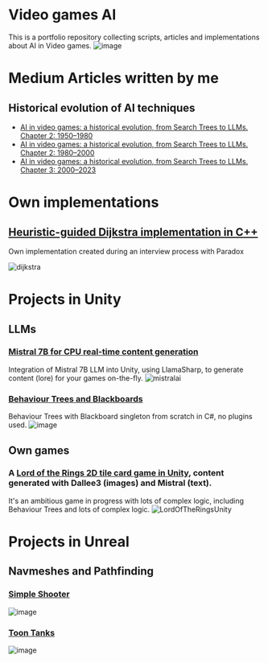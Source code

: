 # Video games AI
This is a portfolio repository collecting scripts, articles and implementations about AI in Video games.
![image](https://github.com/josejuanmartinez/videogamesAI/assets/36634572/ad2ddf2f-d759-4bd0-a789-8a824f9da5ec)


# Medium Articles written by me
## Historical evolution of AI techniques
- [AI in video games: a historical evolution, from Search Trees to LLMs. Chapter 2: 1950–1980](https://medium.com/@jjmcarrascosa/ai-in-video-games-a-historical-evolution-from-search-trees-to-llms-chapter-1-1950-1980-f3b04d6e9dc8)
- [AI in video games: a historical evolution, from Search Trees to LLMs. Chapter 2: 1980–2000](https://medium.com/@jjmcarrascosa/ai-in-video-games-a-historical-evolution-from-search-trees-to-llms-chapter-2-1980-2000-341bc31860d9)
- [AI in video games: a historical evolution, from Search Trees to LLMs. Chapter 3: 2000–2023](https://medium.com/@jjmcarrascosa/ai-in-video-games-a-historical-evolution-from-search-trees-to-llms-chapter-3-2000-2023-ae286c975387)


# Own implementations
## [Heuristic-guided Dijkstra implementation in C++](https://github.com/josejuanmartinez/videogamesAI/tree/main/DijkstraPathFindingC%2B%2B)
Own implementation created during an interview process with Paradox

![dijkstra](https://github.com/josejuanmartinez/videogamesAI/assets/36634572/a636aa62-934e-48a3-b931-b74abfd54e4b)


# Projects in Unity
## LLMs
### [Mistral 7B for CPU real-time content generation](https://github.com/josejuanmartinez/videogamesAI/tree/main/Mistral7BUnity)
Integration of Mistral 7B LLM into Unity, using LlamaSharp, to generate content (lore) for your games on-the-fly.
![mistralai](https://github.com/josejuanmartinez/videogamesAI/assets/36634572/bb8fa67d-327f-462e-96dd-e35a43da8929)
### [Behaviour Trees and Blackboards](https://github.com/josejuanmartinez/videogamesAI/tree/main/BehaviourTreesUnity)
Behaviour Trees with Blackboard singleton from scratch in C#, no plugins used.
![image](https://github.com/josejuanmartinez/videogamesAI/assets/36634572/ba0b5369-662a-4bc5-9057-836a44553994)

## Own games
### A [Lord of the Rings 2D tile card game in Unity](https://github.com/josejuanmartinez/videogamesAI/tree/main/LordOfTheRingsUnity), content generated with Dallee3 (images) and Mistral (text).
It's an ambitious game in progress with lots of complex logic, including Behaviour Trees and lots of complex logic.
![LordOfTheRingsUnity](https://github.com/josejuanmartinez/videogamesAI/assets/36634572/b74ea3dd-82a4-4b00-88f3-3cb72b77fc1a)

# Projects in Unreal
## Navmeshes and Pathfinding
### [Simple Shooter](https://github.com/josejuanmartinez/videogamesAI/tree/main/SimpleShooterUnreal)
![image](https://github.com/josejuanmartinez/videogamesAI/assets/36634572/c317e7eb-6ab1-48e4-81c5-3664aa85b4f0)

### [Toon Tanks](https://github.com/josejuanmartinez/videogamesAI/tree/main/ToonTanksUnreal)
![image](https://github.com/josejuanmartinez/videogamesAI/assets/36634572/203aa937-ff6b-436e-9db4-35fd8a2a8f0c)

